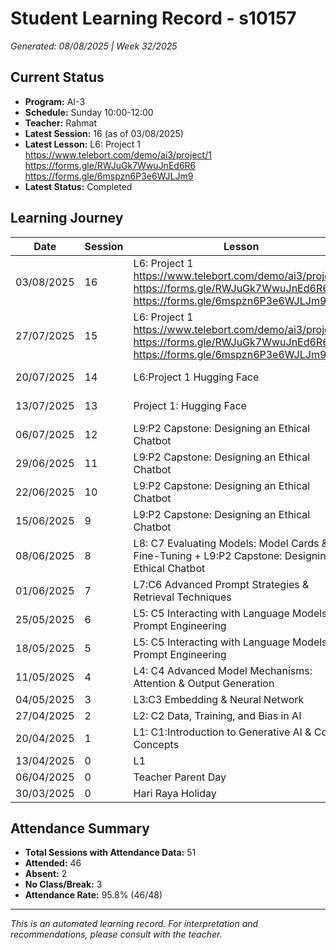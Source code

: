 # Student Learning Record - s10157
*Generated: 08/08/2025 | Week 32/2025*

## Current Status
- **Program:** AI-3
- **Schedule:** Sunday 10:00-12:00  
- **Teacher:** Rahmat
- **Latest Session:** 16 (as of 03/08/2025)
- **Latest Lesson:** L6: Project 1 https://www.telebort.com/demo/ai3/project/1 https://forms.gle/RWJuGk7WwuJnEd6R6  https://forms.gle/6mspzn6P3e6WJLJm9
- **Latest Status:** Completed

## Learning Journey
| Date | Session | Lesson | Attendance | Progress |
|------|---------|--------|------------|----------|
| 03/08/2025 | 16 | L6: Project 1 https://www.telebort.com/demo/ai3/project/1 https://forms.gle/RWJuGk7WwuJnEd6R6  https://forms.gle/6mspzn6P3e6WJLJm9 | Attended | Completed |
| 27/07/2025 | 15 | L6: Project 1 https://www.telebort.com/demo/ai3/project/1 https://forms.gle/RWJuGk7WwuJnEd6R6  https://forms.gle/6mspzn6P3e6WJLJm9 | Attended | In Progress |
| 20/07/2025 | 14 | L6:Project 1 Hugging Face | Attended | In Progress |
| 13/07/2025 | 13 | Project 1: Hugging Face | Attended | In Progress |
| 06/07/2025 | 12 | L9:P2 Capstone: Designing an Ethical Chatbot | Attended | - |
| 29/06/2025 | 11 | L9:P2 Capstone: Designing an Ethical Chatbot | Attended | In Progress |
| 22/06/2025 | 10 | L9:P2 Capstone: Designing an Ethical Chatbot | Attended | In Progress |
| 15/06/2025 | 9 | L9:P2 Capstone: Designing an Ethical Chatbot | Attended | Completed |
| 08/06/2025 | 8 | L8: C7 Evaluating Models: Model Cards & Fine-Tuning + L9:P2 Capstone: Designing an Ethical Chatbot | Attended | Completed |
| 01/06/2025 | 7 | L7:C6 Advanced Prompt Strategies & Retrieval Techniques | Attended | Completed |
| 25/05/2025 | 6 | L5: C5 Interacting with Language Models & Prompt Engineering | Attended | Completed |
| 18/05/2025 | 5 | L5: C5 Interacting with Language Models & Prompt Engineering | Attended | In Progress |
| 11/05/2025 | 4 | L4: C4 Advanced Model Mechanisms: Attention & Output Generation | Attended | Completed |
| 04/05/2025 | 3 | L3:C3 Embedding & Neural Network | Attended | Completed |
| 27/04/2025 | 2 | L2: C2 Data, Training, and Bias in AI | Attended | Completed |
| 20/04/2025 | 1 | L1: C1:Introduction to Generative AI & Core Concepts | Attended | Completed |
| 13/04/2025 | 0 | L1 | Absent | - |
| 06/04/2025 | 0 | Teacher Parent Day | No Class | - |
| 30/03/2025 | 0 | Hari Raya Holiday | No Class | - |

## Attendance Summary
- **Total Sessions with Attendance Data:** 51
- **Attended:** 46
- **Absent:** 2
- **No Class/Break:** 3
- **Attendance Rate:** 95.8% (46/48)

---
*This is an automated learning record. For interpretation and recommendations, please consult with the teacher.*
